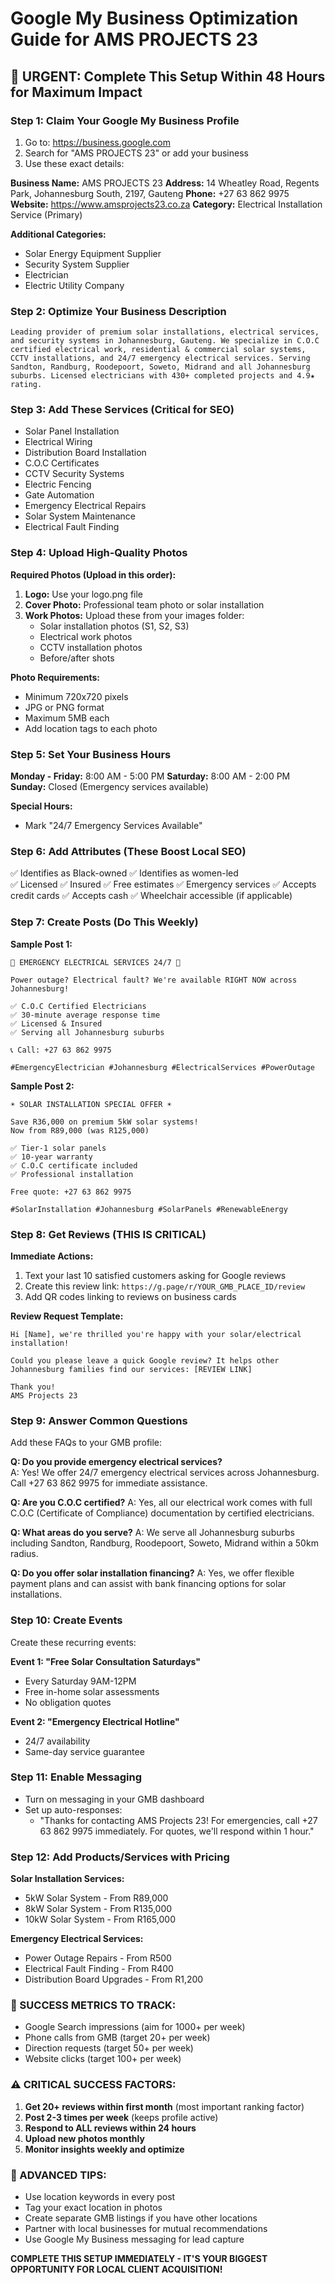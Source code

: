 # Google My Business Optimization Guide for AMS PROJECTS 23

## 🎯 **URGENT: Complete This Setup Within 48 Hours for Maximum Impact**

### **Step 1: Claim Your Google My Business Profile**
1. Go to: https://business.google.com
2. Search for "AMS PROJECTS 23" or add your business
3. Use these exact details:

**Business Name:** AMS PROJECTS 23
**Address:** 14 Wheatley Road, Regents Park, Johannesburg South, 2197, Gauteng
**Phone:** +27 63 862 9975
**Website:** https://www.amsprojects23.co.za
**Category:** Electrical Installation Service (Primary)

**Additional Categories:**
- Solar Energy Equipment Supplier
- Security System Supplier  
- Electrician
- Electric Utility Company

### **Step 2: Optimize Your Business Description**
```
Leading provider of premium solar installations, electrical services, and security systems in Johannesburg, Gauteng. We specialize in C.O.C certified electrical work, residential & commercial solar systems, CCTV installations, and 24/7 emergency electrical services. Serving Sandton, Randburg, Roodepoort, Soweto, Midrand and all Johannesburg suburbs. Licensed electricians with 430+ completed projects and 4.9★ rating.
```

### **Step 3: Add These Services (Critical for SEO)**
- Solar Panel Installation
- Electrical Wiring
- Distribution Board Installation
- C.O.C Certificates
- CCTV Security Systems
- Electric Fencing
- Gate Automation
- Emergency Electrical Repairs
- Solar System Maintenance
- Electrical Fault Finding

### **Step 4: Upload High-Quality Photos**
**Required Photos (Upload in this order):**
1. **Logo:** Use your logo.png file
2. **Cover Photo:** Professional team photo or solar installation
3. **Work Photos:** Upload these from your images folder:
   - Solar installation photos (S1, S2, S3)
   - Electrical work photos
   - CCTV installation photos
   - Before/after shots

**Photo Requirements:**
- Minimum 720x720 pixels
- JPG or PNG format
- Maximum 5MB each
- Add location tags to each photo

### **Step 5: Set Your Business Hours**
**Monday - Friday:** 8:00 AM - 5:00 PM
**Saturday:** 8:00 AM - 2:00 PM  
**Sunday:** Closed (Emergency services available)

**Special Hours:**
- Mark "24/7 Emergency Services Available"

### **Step 6: Add Attributes (These Boost Local SEO)**
✅ Identifies as Black-owned
✅ Identifies as women-led  
✅ Licensed
✅ Insured
✅ Free estimates
✅ Emergency services
✅ Accepts credit cards
✅ Accepts cash
✅ Wheelchair accessible (if applicable)

### **Step 7: Create Posts (Do This Weekly)**

**Sample Post 1:**
```
🚨 EMERGENCY ELECTRICAL SERVICES 24/7 🚨

Power outage? Electrical fault? We're available RIGHT NOW across Johannesburg!

✅ C.O.C Certified Electricians
✅ 30-minute average response time  
✅ Licensed & Insured
✅ Serving all Johannesburg suburbs

📞 Call: +27 63 862 9975

#EmergencyElectrician #Johannesburg #ElectricalServices #PowerOutage
```

**Sample Post 2:**
```
☀️ SOLAR INSTALLATION SPECIAL OFFER ☀️

Save R36,000 on premium 5kW solar systems!
Now from R89,000 (was R125,000)

✅ Tier-1 solar panels
✅ 10-year warranty
✅ C.O.C certificate included
✅ Professional installation

Free quote: +27 63 862 9975

#SolarInstallation #Johannesburg #SolarPanels #RenewableEnergy
```

### **Step 8: Get Reviews (THIS IS CRITICAL)**

**Immediate Actions:**
1. Text your last 10 satisfied customers asking for Google reviews
2. Create this review link: `https://g.page/r/YOUR_GMB_PLACE_ID/review`
3. Add QR codes linking to reviews on business cards

**Review Request Template:**
```
Hi [Name], we're thrilled you're happy with your solar/electrical installation! 

Could you please leave a quick Google review? It helps other Johannesburg families find our services: [REVIEW LINK]

Thank you! 
AMS Projects 23
```

### **Step 9: Answer Common Questions**
Add these FAQs to your GMB profile:

**Q: Do you provide emergency electrical services?**  
A: Yes! We offer 24/7 emergency electrical services across Johannesburg. Call +27 63 862 9975 for immediate assistance.

**Q: Are you C.O.C certified?**
A: Yes, all our electrical work comes with full C.O.C (Certificate of Compliance) documentation by certified electricians.

**Q: What areas do you serve?**
A: We serve all Johannesburg suburbs including Sandton, Randburg, Roodepoort, Soweto, Midrand within a 50km radius.

**Q: Do you offer solar installation financing?**
A: Yes, we offer flexible payment plans and can assist with bank financing options for solar installations.

### **Step 10: Create Events**
Create these recurring events:

**Event 1: "Free Solar Consultation Saturdays"**
- Every Saturday 9AM-12PM  
- Free in-home solar assessments
- No obligation quotes

**Event 2: "Emergency Electrical Hotline"**
- 24/7 availability
- Same-day service guarantee

### **Step 11: Enable Messaging**
- Turn on messaging in your GMB dashboard
- Set up auto-responses:
  - "Thanks for contacting AMS Projects 23! For emergencies, call +27 63 862 9975 immediately. For quotes, we'll respond within 1 hour."

### **Step 12: Add Products/Services with Pricing**

**Solar Installation Services:**
- 5kW Solar System - From R89,000
- 8kW Solar System - From R135,000  
- 10kW Solar System - From R165,000

**Emergency Electrical Services:**
- Power Outage Repairs - From R500
- Electrical Fault Finding - From R400
- Distribution Board Upgrades - From R1,200

### **🎯 SUCCESS METRICS TO TRACK:**
- Google Search impressions (aim for 1000+ per week)
- Phone calls from GMB (target 20+ per week)
- Direction requests (target 50+ per week)
- Website clicks (target 100+ per week)

### **⚠️ CRITICAL SUCCESS FACTORS:**
1. **Get 20+ reviews within first month** (most important ranking factor)
2. **Post 2-3 times per week** (keeps profile active)
3. **Respond to ALL reviews within 24 hours**
4. **Upload new photos monthly**
5. **Monitor insights weekly and optimize**

### **🚀 ADVANCED TIPS:**
- Use location keywords in every post
- Tag your exact location in photos
- Create separate GMB listings if you have other locations
- Partner with local businesses for mutual recommendations
- Use Google My Business messaging for lead capture

**COMPLETE THIS SETUP IMMEDIATELY - IT'S YOUR BIGGEST OPPORTUNITY FOR LOCAL CLIENT ACQUISITION!**